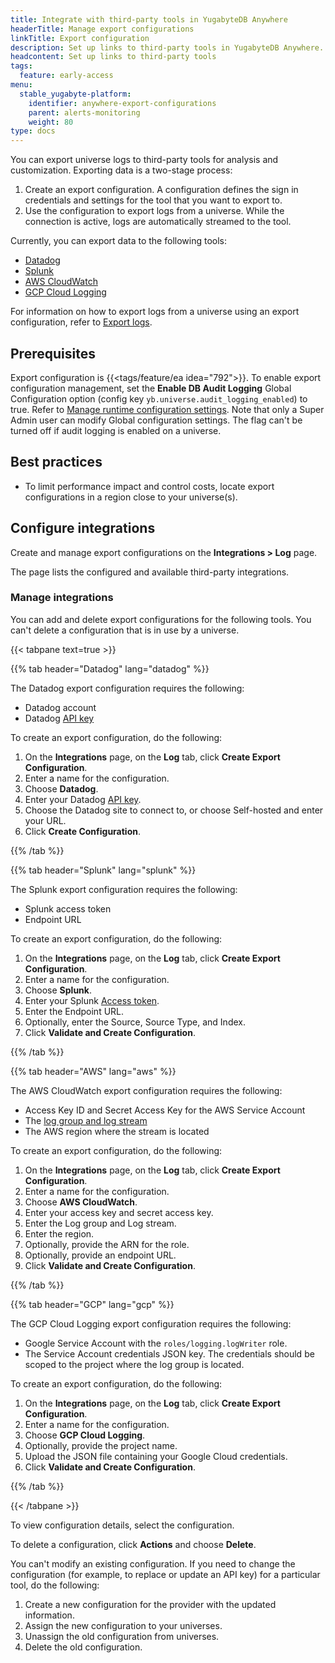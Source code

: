 ```yaml
---
title: Integrate with third-party tools in YugabyteDB Anywhere
headerTitle: Manage export configurations
linkTitle: Export configuration
description: Set up links to third-party tools in YugabyteDB Anywhere.
headcontent: Set up links to third-party tools
tags:
  feature: early-access
menu:
  stable_yugabyte-platform:
    identifier: anywhere-export-configurations
    parent: alerts-monitoring
    weight: 80
type: docs
---
```


You can export universe logs to third-party tools for analysis and customization. Exporting data is a two-stage process:

1. Create an export configuration. A configuration defines the sign in credentials and settings for the tool that you want to export to.
1. Use the configuration to export logs from a universe. While the connection is active, logs are automatically streamed to the tool.

Currently, you can export data to the following tools:

- [Datadog](https://docs.datadoghq.com/)
- [Splunk](https://www.splunk.com/en_us/solutions/opentelemetry.html)
- [AWS CloudWatch](https://docs.aws.amazon.com/AmazonCloudWatch/latest/monitoring/WhatIsCloudWatch.html)
- [GCP Cloud Logging](https://cloud.google.com/logging/)

For information on how to export logs from a universe using an export configuration, refer to [Export logs](../universe-logging/).

## Prerequisites

Export configuration is {{<tags/feature/ea idea="792">}}. To enable export configuration management, set the **Enable DB Audit Logging** Global Configuration option (config key `yb.universe.audit_logging_enabled`) to true. Refer to [Manage runtime configuration settings](../../administer-yugabyte-platform/manage-runtime-config/). Note that only a Super Admin user can modify Global configuration settings. The flag can't be turned off if audit logging is enabled on a universe.

## Best practices

- To limit performance impact and control costs, locate export configurations in a region close to your universe(s).

## Configure integrations

Create and manage export configurations on the **Integrations > Log** page.

<!--![Export configurations](/images/yp/export-configurations.png)-->

The page lists the configured and available third-party integrations.

### Manage integrations

You can add and delete export configurations for the following tools. You can't delete a configuration that is in use by a universe.

{{< tabpane text=true >}}

  {{% tab header="Datadog" lang="datadog" %}}

The Datadog export configuration requires the following:

- Datadog account
- Datadog [API key](https://docs.datadoghq.com/account_management/api-app-keys/)

To create an export configuration, do the following:

1. On the **Integrations** page, on the **Log** tab, click **Create Export Configuration**.
1. Enter a name for the configuration.
1. Choose **Datadog**.
1. Enter your Datadog [API key](https://docs.datadoghq.com/account_management/api-app-keys/).
1. Choose the Datadog site to connect to, or choose Self-hosted and enter your URL.
1. Click **Create Configuration**.

  {{% /tab %}}

  {{% tab header="Splunk" lang="splunk" %}}

The Splunk export configuration requires the following:

- Splunk access token
- Endpoint URL

To create an export configuration, do the following:

1. On the **Integrations** page, on the **Log** tab, click **Create Export Configuration**.
1. Enter a name for the configuration.
1. Choose **Splunk**.
1. Enter your Splunk [Access token](https://docs.splunk.com/observability/en/admin/authentication/authentication-tokens/org-tokens.html).
1. Enter the Endpoint URL.
1. Optionally, enter the Source, Source Type, and Index.
1. Click **Validate and Create Configuration**.

  {{% /tab %}}

  {{% tab header="AWS" lang="aws" %}}

The AWS CloudWatch export configuration requires the following:

- Access Key ID and Secret Access Key for the AWS Service Account
- The [log group and log stream](https://docs.aws.amazon.com/AmazonCloudWatch/latest/logs/Working-with-log-groups-and-streams.html)
- The AWS region where the stream is located

To create an export configuration, do the following:

1. On the **Integrations** page, on the **Log** tab, click **Create Export Configuration**.
1. Enter a name for the configuration.
1. Choose **AWS CloudWatch**.
1. Enter your access key and secret access key.
1. Enter the Log group and Log stream.
1. Enter the region.
1. Optionally, provide the ARN for the role.
1. Optionally, provide an endpoint URL.
1. Click **Validate and Create Configuration**.

  {{% /tab %}}

  {{% tab header="GCP" lang="gcp" %}}

The GCP Cloud Logging export configuration requires the following:

- Google Service Account with the `roles/logging.logWriter` role.
- The Service Account credentials JSON key. The credentials should be scoped to the project where the log group is located.

To create an export configuration, do the following:

1. On the **Integrations** page, on the **Log** tab, click **Create Export Configuration**.
1. Enter a name for the configuration.
1. Choose **GCP Cloud Logging**.
1. Optionally, provide the project name.
1. Upload the JSON file containing your Google Cloud credentials.
1. Click **Validate and Create Configuration**.

  {{% /tab %}}

{{< /tabpane >}}

To view configuration details, select the configuration.

To delete a configuration, click **Actions** and choose **Delete**.

You can't modify an existing configuration. If you need to change the configuration (for example, to replace or update an API key) for a particular tool, do the following:

1. Create a new configuration for the provider with the updated information.
1. Assign the new configuration to your universes.
1. Unassign the old configuration from universes.
1. Delete the old configuration.
